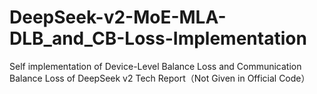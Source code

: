 # DeepSeek-v2-MoE-MLA-DLB_and_CB-Loss-Implementation
Self implementation of Device-Level Balance Loss and Communication Balance Loss of DeepSeek v2 Tech Report（Not Given in Official Code）
